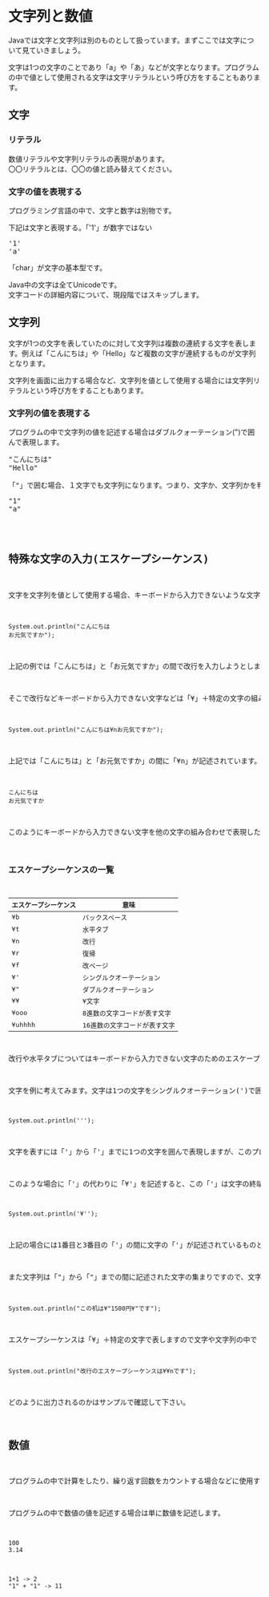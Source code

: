 # 文字列と数値
Javaでは文字と文字列は別のものとして扱っています。まずここでは文字について見ていきましょう。

文字は1つの文字のことであり「a」や「あ」などが文字となります。プログラムの中で値として使用される文字は文字リテラルという呼び方をすることもあります。

## 文字
### リテラル
数値リテラルや文字列リテラルの表現があります。  
〇〇リテラルとは、〇〇の値と読み替えてください。

### 文字の値を表現する
プログラミング言語の中で、文字と数字は別物です。

下記は文字と表現する。「'1'」が数字ではない
<pre>
'1'
'a'
</pre>

「char」が文字の基本型です。

Java中の文字は全てUnicodeです。  
文字コードの詳細内容について、現段階ではスキップします。

## 文字列
文字が1つの文字を表していたのに対して文字列は複数の連続する文字を表します。例えば「こんにちは」や「Hello」など複数の文字が連続するものが文字列となります。

文字列を画面に出力する場合など、文字列を値として使用する場合には文字列リテラルという呼び方をすることもあります。

### 文字列の値を表現する
プログラムの中で文字列の値を記述する場合はダブルクォーテーション(")で囲んで表現します。
<pre>
"こんにちは"
"Hello"

「"」で囲む場合、１文字でも文字列になります。つまり、文字か、文字列かを判断する時、文字の数と関係なく、「'」「"」でどれで囲まれるかで区別する。
<pre>
"1"
"a"
</pre>

## 特殊な文字の入力(エスケープシーケンス)
文字を文字列を値として使用する場合、キーボードから入力できないような文字があります。例えば改行です。文字列の中で改行をキーボードから入力した場合は次のようになります。

```
System.out.println("こんにちは
お元気ですか");
```

上記の例では「こんにちは」と「お元気ですか」の間で改行を入力しようとしましたがキーボードで「Enter」キーを押してもプログラムが改行されるだけです。文字列の途中で改行するとコンパイルエラーとなります。

そこで改行などキーボードから入力できない文字などは「¥」＋特定の文字の組み合わせで表現します。例えば改行は「¥n」という「¥」と「n」の組み合わせによって表すことができます。

```
System.out.println("こんにちは¥nお元気ですか");
```
上記では「こんにちは」と「お元気ですか」の間に「¥n」が記述されています。「¥n」は改行を表しますので実際に実行してみると次のように画面に出力されます。

```
こんにちは
お元気ですか
```

このようにキーボードから入力できない文字を他の文字の組み合わせで表現したものをエスケープシーケンスといいます。
### エスケープシーケンスの一覧

|エスケープシーケンス|意味|
----|----
|¥b|バックスペース|
|¥t|水平タブ|
|¥n|改行|
|¥r|復帰|
|¥f|改ページ|
|¥'|シングルクオーテーション|
|¥"|ダブルクオーテーション|
|¥¥|¥文字|
|¥ooo|8進数の文字コードが表す文字|
|¥uhhhh|16進数の文字コードが表す文字|

改行や水平タブについてはキーボードから入力できない文字のためのエスケープシーケンスですが、「¥'」や「¥"」については次のような理由からエスケープシーケンスが用意されています。

文字を例に考えてみます。文字は1つの文字をシングルクオーテーション(')で囲うことで表していました。例えば「'a'」や「'各'」などです。ここで「'」を表す文字を表現しようとすると「'''」となります。

```
System.out.println(''');
```
文字を表すには「'」から「'」までに1つの文字を囲んで表現しますが、このプログラムでは2番目の「'」が文字ではなく文字の終端を表す「'」だと解釈されてしまいます。その結果上記のように記述すると「'」と「'」の間にも文字が記述されていないと言うはエラーとなります。

このような場合に「'」の代わりに「¥'」を記述すると、この「'」は文字の終端を表す「'」ではなく1つの文字としての「'」として扱われます。

```
System.out.println('¥'');
```
上記の場合には1番目と3番目の「'」の間に文字の「'」が記述されているものとして処理されます。

また文字列は「"」から「"」までの間に記述された文字の集まりですので、文字列の中で「"」を使用したい場合にも「"」の代わりに「¥"」を使用します。

```
System.out.println("この机は¥"1500円¥"です");
```
エスケープシーケンスは「¥」＋特定の文字で表しますので文字や文字列の中で「¥」を使用したい場合にも注意が必要です。例えば「¥」という文字の後に「n」という文字を続けたい場合、「¥n」と記述してしまうとこれは改行を表すエスケープシーケンスとして扱われてしまいますので「¥」がエスケープシーケンスの1文字目ではなく単なる文字の「¥」としたい場合には「¥¥」と記述する必要があります。

```
System.out.println("改行のエスケープシーケンスは¥¥nです");
```
どのように出力されるのかはサンプルで確認して下さい。

## 数値
プログラムの中で計算をしたり、繰り返す回数をカウントする場合などに使用するのが数値です。プログラムの中で値として使用される数値は数値リテラルという呼び方をすることもあります。

プログラムの中で数値の値を記述する場合は単に数値を記述します。

```
100
3.14
```

```
1+1 -> 2
"1" + "1" -> 11
```
